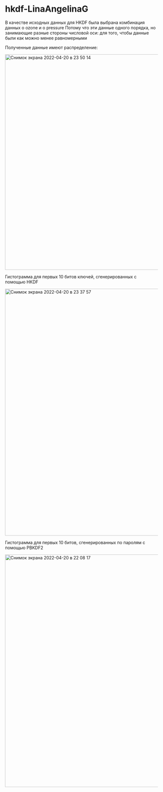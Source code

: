 # hkdf-LinaAngelinaG  


В качестве исходных данных для HKDF была выбрана комбинация данных о ozone и о pressure
Потому что эти данные одного порядка, но занимающие разные стороны числовой оси: для того, чтобы данные были как можно менее равномерными

Полученные данные имеют распределение:   
   
   
<img width="707" alt="Снимок экрана 2022-04-20 в 23 50 14" src="https://user-images.githubusercontent.com/61655484/171038941-322b83dd-a5b6-4920-8031-05ae3ec38ceb.png">


Гистограмма для первых 10 битов ключей, сгенерированных с помощью HKDF   
  

<img width="810" alt="Снимок экрана 2022-04-20 в 23 37 57" src="https://user-images.githubusercontent.com/61655484/171038973-10927412-f7c8-45a4-9a86-bb5b63bf196d.png">  
  

Гистограмма для первых 10 битов, сгенерированных по паролям с помощью PBKDF2  
  
  

<img width="763" alt="Снимок экрана 2022-04-20 в 22 08 17" src="https://user-images.githubusercontent.com/61655484/171038995-f028f397-69d8-4cf8-923d-7e9c956c0edb.png">
